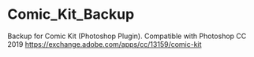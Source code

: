 # Comic_Kit_Backup
Backup for Comic Kit (Photoshop Plugin). Compatible with Photoshop CC 2019
https://exchange.adobe.com/apps/cc/13159/comic-kit
